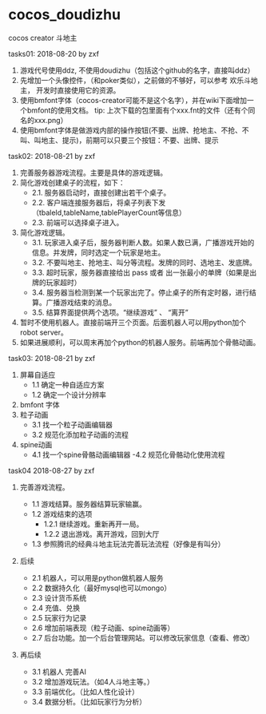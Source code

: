 # cocos_doudizhu
cocos creator 斗地主


tasks01:
2018-08-20 by zxf

1. 游戏代号使用ddz, 不使用doudizhu（包括这个github的名字，直接叫ddz）
2. 先增加一个头像控件，（和poker类似），之前做的不够好，可以参考 欢乐斗地主， 开发时直接使用它的资源。
3. 使用bmfont字体（cocos-creator可能不是这个名字），并在wiki下面增加一个bmfont的使用文档。
   tip: 上次下载的包里面有个xxx.fnt的文件（还有个同名的xxx.png）
4. 使用bmfont字体是做游戏内部的操作按钮(不要、出牌、抢地主、不抢、不叫、叫地主、提示)，前期可以只要三个按钮：不要、出牌、提示

task02:
2018-08-21 by zxf

1. 完善服务器游戏流程。主要是具体的游戏逻辑。
2. 简化游戏创建桌子的流程，如下：
    - 2.1. 服务器启动时，直接创建出若干个桌子。
    - 2.2. 客户端连接服务器后，将桌子列表下发（tbaleId,tableName,tablePlayerCount等信息）
    - 2.3. 前端可以选择桌子进入。
3. 简化游戏逻辑。
    - 3.1. 玩家进入桌子后，服务器判断人数。如果人数已满，广播游戏开始的信息。并发牌，同时选定一个玩家是地主。
    - 3.2. 不要叫地主、抢地主、叫分等流程。发牌的同时、选地主、发底牌。
    - 3.3. 超时玩家，服务器直接给出 pass 或者 出一张最小的单牌（如果是出牌的玩家超时）
    - 3.4. 服务器当检测到某一个玩家出完了。停止桌子的所有定时器，进行结算。广播游戏结束的消息。
    - 3.5. 结算界面提供两个选项。“继续游戏” 、 “离开” 
4. 暂时不使用机器人。直接前端开三个页面。后面机器人可以用python加个robot server。
5. 如果进展顺利，可以周末再加个python的机器人服务。前端再加个骨骼动画。

task03:
2018-08-21 by zxf

1. 屏幕自适应
   - 1.1 确定一种自适应方案
   - 1.2 确定一个设计分辨率
2. bmfont 字体
3. 粒子动画
   - 3.1 找一个粒子动画编辑器
   - 3.2 规范化添加粒子动画的流程
4. spine动画
   - 4.1 找一个spine骨骼动画编辑器
   -4.2 规范化骨骼动化使用流程

task04
2018-08-27 by zxf

1. 完善游戏流程。
   - 1.1 游戏结算。服务器结算玩家输赢。
   - 1.2 游戏结束的选项
      * 1.2.1 继续游戏。重新再开一局。
      * 1.2.2 退出游戏。离开游戏，回到大厅
   - 1.3 参照腾讯的经典斗地主玩法完善玩法流程（好像是有叫分）
   
2. 后续
   - 2.1 机器人，可以用是python做机器人服务
   - 2.2 数据持久化（最好mysql也可以mongo）
   - 2.3 设计货币系统
   - 2.4 充值、兑换
   - 2.5 玩家行为记录
   - 2.6 增加前端表现（粒子动画、spine动画等）
   - 2.7 后台功能。加一个后台管理网站。可以修改玩家信息（查看、修改）
   
3. 再后续
   - 3.1 机器人 完善AI
   - 3.2 增加游戏玩法。（如4人斗地主等。）
   - 3.3 前端优化。（比如人性化设计）
   - 3.4 数据分析。（比如玩家行为分析）

